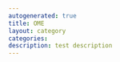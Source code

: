 ```yaml
---
autogenerated: true
title: OME
layout: category
categories: 
description: test description
---
```



